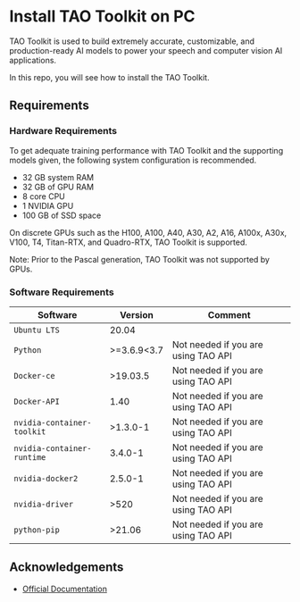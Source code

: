 
# Install TAO Toolkit on PC

TAO Toolkit is used to build extremely accurate, customizable, and production-ready AI models to power your speech and computer vision AI applications.

In this repo, you will see how to install the TAO Toolkit.






## Requirements

### Hardware Requirements
To get adequate training performance with TAO Toolkit and the supporting models given, the following system configuration is recommended.

 - 32 GB system RAM
 - 32 GB of GPU RAM
 - 8 core CPU
 - 1 NVIDIA GPU
 - 100 GB of SSD space

On discrete GPUs such as the H100, A100, A40, A30, A2, A16, A100x, A30x, V100, T4, Titan-RTX, and Quadro-RTX, TAO Toolkit is supported.

Note: Prior to the Pascal generation, TAO Toolkit was not supported by GPUs.

### Software Requirements

| Software | Version |  Comment |
| --- | --- | --- |
| `Ubuntu LTS` | 20.04 | |
| `Python` | >=3.6.9<3.7 | Not needed if you are using TAO API |
| `Docker-ce` | >19.03.5 | Not needed if you are using TAO API |
| `Docker-API` | 1.40| Not needed if you are using TAO API |
| `nvidia-container-toolkit` | >1.3.0-1 | Not needed if you are using TAO API |
| `nvidia-container-runtime` | 3.4.0-1 | Not needed if you are using TAO API |
| `nvidia-docker2` | 2.5.0-1 | Not needed if you are using TAO API |
| `nvidia-driver` | >520 | Not needed if you are using TAO API |
| `python-pip` |  >21.06	 | Not needed if you are using TAO API |


## Acknowledgements

 - [Official Documentation](https://catalog.ngc.nvidia.com/orgs/nvidia/teams/tao/resources/tao-getting-started)
